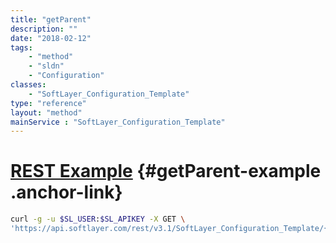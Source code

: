 ```yaml
---
title: "getParent"
description: ""
date: "2018-02-12"
tags:
    - "method"
    - "sldn"
    - "Configuration"
classes:
    - "SoftLayer_Configuration_Template"
type: "reference"
layout: "method"
mainService : "SoftLayer_Configuration_Template"
---
```


# [REST Example](#getParent-example) <a href="/article/rest/"><i class="fas fa-question"></i></a> {#getParent-example .anchor-link} 
```bash
curl -g -u $SL_USER:$SL_APIKEY -X GET \
'https://api.softlayer.com/rest/v3.1/SoftLayer_Configuration_Template/{SoftLayer_Configuration_TemplateID}/getParent'
```
